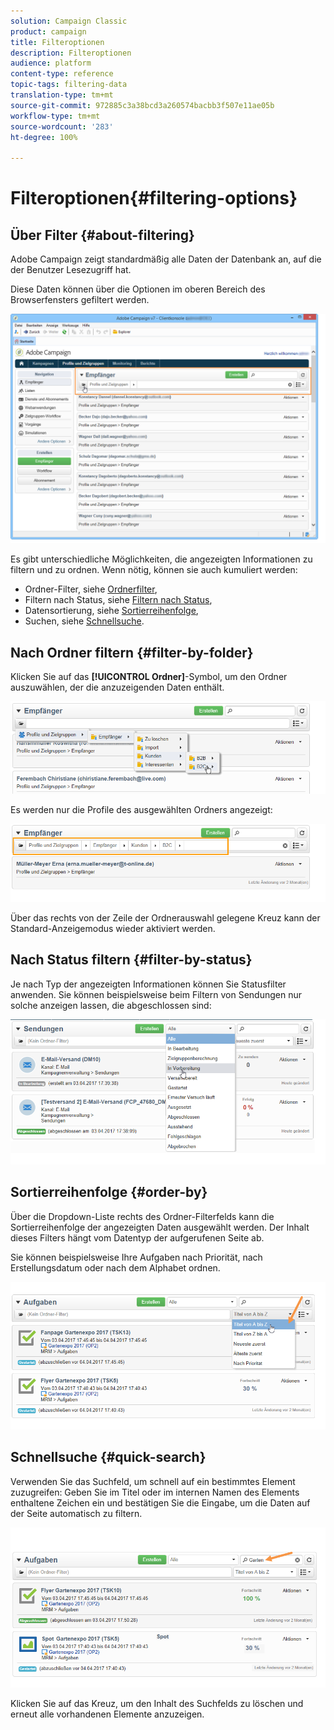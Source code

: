 ```yaml
---
solution: Campaign Classic
product: campaign
title: Filteroptionen
description: Filteroptionen
audience: platform
content-type: reference
topic-tags: filtering-data
translation-type: tm+mt
source-git-commit: 972885c3a38bcd3a260574bacbb3f507e11ae05b
workflow-type: tm+mt
source-wordcount: '283'
ht-degree: 100%

---
```



# Filteroptionen{#filtering-options}

## Über Filter {#about-filtering}

Adobe Campaign zeigt standardmäßig alle Daten der Datenbank an, auf die der Benutzer Lesezugriff hat.

Diese Daten können über die Optionen im oberen Bereich des Browserfensters gefiltert werden.

![](assets/filter_web_zone.png)

Es gibt unterschiedliche Möglichkeiten, die angezeigten Informationen zu filtern und zu ordnen. Wenn nötig, können sie auch kumuliert werden:

* Ordner-Filter, siehe [Ordnerfilter](#filter-by-folder),
* Filtern nach Status, siehe [Filtern nach Status](#filter-by-status),
* Datensortierung, siehe [Sortierreihenfolge](#order-by),
* Suchen, siehe [Schnellsuche](#quick-search).

## Nach Ordner filtern {#filter-by-folder}

Klicken Sie auf das **[!UICONTROL Ordner]**-Symbol, um den Ordner auszuwählen, der die anzuzeigenden Daten enthält.

![](assets/filter_web_select_folder.png)

Es werden nur die Profile des ausgewählten Ordners angezeigt:

![](assets/filter_web_folder_display.png)

Über das rechts von der Zeile der Ordnerauswahl gelegene Kreuz kann der Standard-Anzeigemodus wieder aktiviert werden.

## Nach Status filtern {#filter-by-status}

Je nach Typ der angezeigten Informationen können Sie Statusfilter anwenden. Sie können beispielsweise beim Filtern von Sendungen nur solche anzeigen lassen, die abgeschlossen sind:

![](assets/d_ncs_user_interface_filter_delivery.png)

## Sortierreihenfolge {#order-by}

Über die Dropdown-Liste rechts des Ordner-Filterfelds kann die Sortierreihenfolge der angezeigten Daten ausgewählt werden. Der Inhalt dieses Filters hängt vom Datentyp der aufgerufenen Seite ab.

Sie können beispielsweise Ihre Aufgaben nach Priorität, nach Erstellungsdatum oder nach dem Alphabet ordnen.

![](assets/order_data_sample.png)

## Schnellsuche {#quick-search}

Verwenden Sie das Suchfeld, um schnell auf ein bestimmtes Element zuzugreifen: Geben Sie im Titel oder im internen Namen des Elements enthaltene Zeichen ein und bestätigen Sie die Eingabe, um die Daten auf der Seite automatisch zu filtern.

![](assets/d_ncs_user_interface_filter_search.png)

Klicken Sie auf das Kreuz, um den Inhalt des Suchfelds zu löschen und erneut alle vorhandenen Elemente anzuzeigen.
